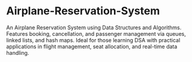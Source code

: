 # Airplane-Reservation-System
An Airplane Reservation System using Data Structures and Algorithms. Features booking, cancellation, and passenger management via queues, linked lists, and hash maps. Ideal for those learning DSA with practical applications in flight management, seat allocation, and real-time data handling.
